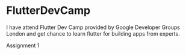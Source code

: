 # FlutterDevCamp
I have attend Flutter Dev Camp provided by Google Developer Groups London and get chance to learn flutter for building apps from experts.

Assignment 1


